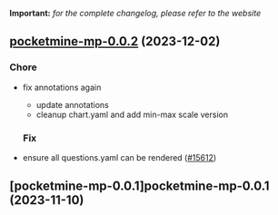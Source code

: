 **Important:**
*for the complete changelog, please refer to the website*




## [pocketmine-mp-0.0.2](https://github.com/truecharts/charts/compare/pocketmine-mp-0.0.1...pocketmine-mp-0.0.2) (2023-12-02)

### Chore

- fix annotations again
  - update annotations
  - cleanup chart.yaml and add min-max scale version
  
  ### Fix

- ensure all questions.yaml can be rendered ([#15612](https://github.com/truecharts/charts/issues/15612))
  
  










## [pocketmine-mp-0.0.1]pocketmine-mp-0.0.1 (2023-11-10)

